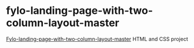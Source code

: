 # fylo-landing-page-with-two-column-layout-master
<a href="https://muhammed-safwat.github.io/fylo-landing-page-with-two-column-layout-master/">Fylo-landing-page-with-two-column-layout-master<a> HTML and CSS project
